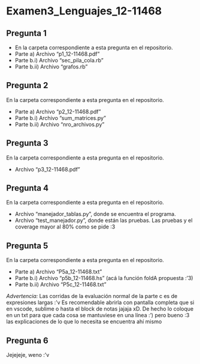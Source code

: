 # Examen3_Lenguajes_12-11468

## Pregunta 1
  * En la carpeta correspondiente a esta pregunta en el repositorio.
  * Parte a) Archivo “p1_12-11468.pdf”
  * Parte b.i) Archivo “sec_pila_cola.rb”
  * Parte b.ii) Archivo “grafos.rb”

## Pregunta 2
En la carpeta correspondiente a esta pregunta en el repositorio.
  * Parte a) Archivo “p2_12-11468.pdf”
  * Parte b.i) Archivo “sum_matrices.py”
  * Parte b.ii) Archivo “nro_archivos.py”

## Pregunta 3
  En la carpeta correspondiente a esta pregunta en el repositorio.
 * Archivo “p3_12-11468.pdf”

## Pregunta 4
En la carpeta correspondiente a esta pregunta en el repositorio.
 * Archivo “manejador_tablas.py”, donde se encuentra el programa.
 * Archivo “test_manejador.py”, donde están las pruebas.
Las pruebas y el coverage mayor al 80% como se pide :3

## Pregunta 5
En la carpeta correspondiente a esta pregunta en el repositorio.
  * Parte a) Archivo “P5a_12-11468.txt”
  * Parte b.i) Archivo “p5b_12-11468.hs” (acá la función foldA propuesta :’3)
  * Parte b.ii) Archivo “P5c_12-11468.txt”

  *Advertencia:* Las corridas de la evaluación normal de la parte c es de expresiones largas :’v
  Es recomendable abrirla con pantalla completa que si en vscode, sublime o hasta el block de notas jajaja xD. De hecho lo coloque en un txt para que cada cosa se mantuviese en una          línea :’) pero bueno :3 las explicaciones de lo que lo necesita se encuentra ahí mismo

## Pregunta 6
Jejejeje, weno :’v
